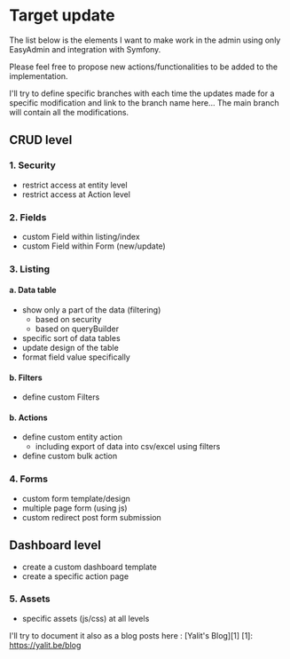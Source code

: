 # Target update

The list below is the elements I want to make work in the admin using only EasyAdmin and integration with Symfony.

Please feel free to propose new actions/functionalities to be added to the implementation.

I'll try to define specific branches with each time the updates made for a specific modification and link to the branch name here... The main branch will contain all the modifications.

## CRUD level
### 1. Security
- restrict access at entity level
- restrict access at Action level 

### 2. Fields
- custom Field within listing/index
- custom Field within Form (new/update)

### 3. Listing
#### a. Data table
- show only a part of the data (filtering)
  - based on security
  - based on queryBuilder
- specific sort of data tables
- update design of the table
- format field value specifically

#### b. Filters
- define custom Filters

#### b. Actions
- define custom entity action
  - including export of data into csv/excel using filters
- define custom bulk action

### 4. Forms
- custom form template/design
- multiple page form (using js)
- custom redirect post form submission

## Dashboard level
- create a custom dashboard template
- create a specific action page 

### 5. Assets
- specific assets (js/css) at all levels


I'll try to document it also as a blog posts here : [Yalit's Blog][1]
[1]: https://yalit.be/blog